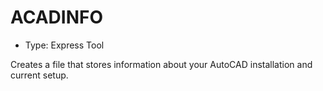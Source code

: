 # ACADINFO

- Type: Express Tool

Creates a file that stores information about your AutoCAD installation and current setup.
